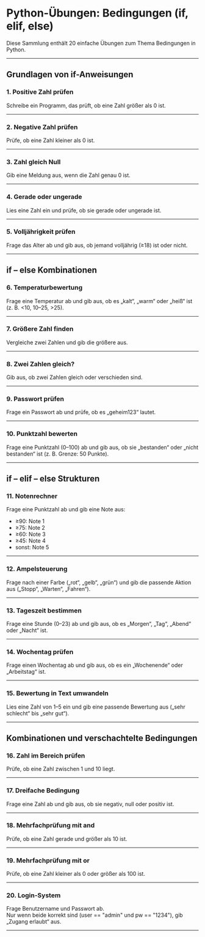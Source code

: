 # Python-Übungen: Bedingungen (if, elif, else)

Diese Sammlung enthält 20 einfache Übungen zum Thema Bedingungen in Python.  

---

## Grundlagen von if-Anweisungen

### 1. Positive Zahl prüfen  
Schreibe ein Programm, das prüft, ob eine Zahl größer als 0 ist.

---

### 2. Negative Zahl prüfen  
Prüfe, ob eine Zahl kleiner als 0 ist.

---

### 3. Zahl gleich Null  
Gib eine Meldung aus, wenn die Zahl genau 0 ist.

---

### 4. Gerade oder ungerade  
Lies eine Zahl ein und prüfe, ob sie gerade oder ungerade ist.

---

### 5. Volljährigkeit prüfen  
Frage das Alter ab und gib aus, ob jemand volljährig (≥18) ist oder nicht.

---

## if – else Kombinationen

### 6. Temperaturbewertung  
Frage eine Temperatur ab und gib aus, ob es „kalt“, „warm“ oder „heiß“ ist (z. B. <10, 10–25, >25).

---

### 7. Größere Zahl finden  
Vergleiche zwei Zahlen und gib die größere aus.

---

### 8. Zwei Zahlen gleich?  
Gib aus, ob zwei Zahlen gleich oder verschieden sind.

---

### 9. Passwort prüfen  
Frage ein Passwort ab und prüfe, ob es „geheim123“ lautet.

---

### 10. Punktzahl bewerten  
Frage eine Punktzahl (0–100) ab und gib aus, ob sie „bestanden“ oder „nicht bestanden“ ist (z. B. Grenze: 50 Punkte).

---

## if – elif – else Strukturen

### 11. Notenrechner  
Frage eine Punktzahl ab und gib eine Note aus:  
- ≥90: Note 1  
- ≥75: Note 2  
- ≥60: Note 3  
- ≥45: Note 4  
- sonst: Note 5

---

### 12. Ampelsteuerung  
Frage nach einer Farbe („rot“, „gelb“, „grün“) und gib die passende Aktion aus („Stopp“, „Warten“, „Fahren“).

---

### 13. Tageszeit bestimmen  
Frage eine Stunde (0–23) ab und gib aus, ob es „Morgen“, „Tag“, „Abend“ oder „Nacht“ ist.

---

### 14. Wochentag prüfen  
Frage einen Wochentag ab und gib aus, ob es ein „Wochenende“ oder „Arbeitstag“ ist.

---

### 15. Bewertung in Text umwandeln  
Lies eine Zahl von 1–5 ein und gib eine passende Bewertung aus („sehr schlecht“ bis „sehr gut“).

---

## Kombinationen und verschachtelte Bedingungen

### 16. Zahl im Bereich prüfen  
Prüfe, ob eine Zahl zwischen 1 und 10 liegt.

---

### 17. Dreifache Bedingung  
Frage eine Zahl ab und gib aus, ob sie negativ, null oder positiv ist.

---

### 18. Mehrfachprüfung mit and  
Prüfe, ob eine Zahl gerade und größer als 10 ist.

---

### 19. Mehrfachprüfung mit or  
Prüfe, ob eine Zahl kleiner als 0 oder größer als 100 ist.

---

### 20. Login-System  
Frage Benutzername und Passwort ab.  
Nur wenn beide korrekt sind (user == "admin" und pw == "1234"), gib „Zugang erlaubt“ aus.

---
